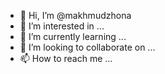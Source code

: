 - 👋 Hi, I’m @makhmudzhona
- 👀 I’m interested in ...
- 🌱 I’m currently learning ...
- 💞️ I’m looking to collaborate on ...
- 📫 How to reach me ...

<!---
makhmudzhona/makhmudzhona is a ✨ special ✨ repository because its `README.md` (this file) appears on your GitHub profile.
You can click the Preview link to take a look at your changes.
--->
